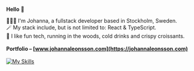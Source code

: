 **Hello** 👋

🧑🏻‍💻 I'm Johanna, a fullstack developer based in Stockholm, Sweden.\
🪄 My stack include, but is not limited to: React & TypeScript. \
🌲 I like fun tech, running in the woods, cold drinks and crispy croissants.\
\
**Portfolio – [www.johannaleonsson.com](https://johannaleonsson.com)**
\
\
[![My Skills](https://skillicons.dev/icons?i=js,html,css,react,redux,ts,git,mongodb,nodejs,webpack,postman,gcp,vscode,netlify,stackoverflow,ai,ps,figma&theme=light&perline=9)](https://skillicons.dev)



